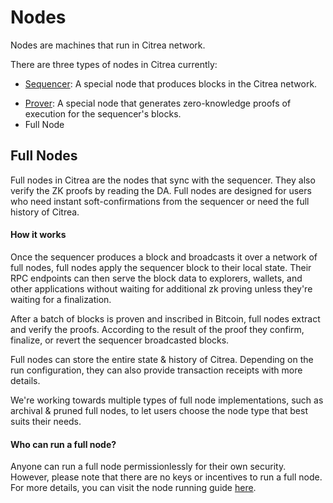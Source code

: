 # Nodes

Nodes are machines that run in Citrea network.

There are three types of nodes in Citrea currently:

- [Sequencer](/technical-specs/characteristics/block-production/sequencer.md): A special node that produces blocks in the Citrea network.
<!-- TODO: Fix this link once prover details are more organized -->
- [Prover](/technical-specs/characteristics/proof-generation.md): A special node that generates zero-knowledge proofs of execution for the sequencer's blocks.
- Full Node

## Full Nodes

Full nodes in Citrea are the nodes that sync with the sequencer. They also verify the ZK proofs by reading the DA. Full nodes are designed for users who need instant soft-confirmations from the sequencer or need the full history of Citrea.

#### How it works

Once the sequencer produces a block and broadcasts it over a network of full nodes, full nodes apply the sequencer block to their local state. Their RPC endpoints can then serve the block data to explorers, wallets, and other applications without waiting for additional zk proving unless they're waiting for a finalization. 

After a batch of blocks is proven and inscribed in Bitcoin, full nodes extract and verify the proofs. According to the result of the proof they confirm, finalize, or revert the sequencer broadcasted blocks.

Full nodes can store the entire state & history of Citrea. Depending on the run configuration, they can also provide transaction receipts with more details.

We're working towards multiple types of full node implementations, such as archival & pruned full nodes, to let users choose the node type that best suits their needs.

#### Who can run a full node?

Anyone can run a full node permissionlessly for their own security. However, please note that there are no keys or incentives to run a full node. For more details, you can visit the node running guide [here](/users/node/run-a-node.md).
